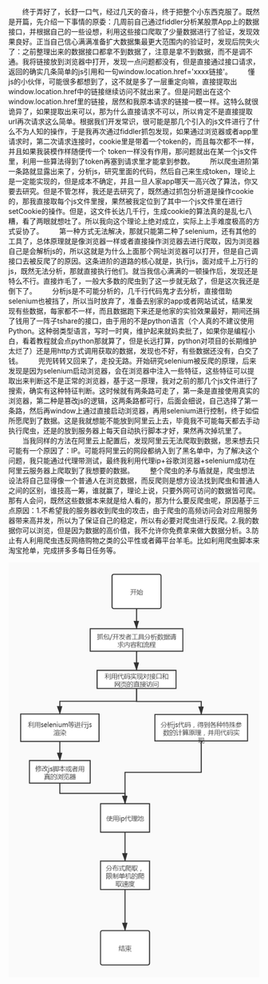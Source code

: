 &ensp;&ensp;&ensp;&ensp;终于弄好了，长舒一口气，经过几天的奋斗，终于把整个小东西克服了。既然是开篇，先介绍一下事情的原委：几周前自己通过fiddler分析某股票App上的数据接口，并根据自己的一些设想，利用这些接口爬取了少量数据进行了验证，发现效果良好。正当自己信心满满准备扩大数据集最更大范围内的验证时，发现后院失火了：之前整理出来的数据接口都拿不到数据了，注意是拿不到数据，而不是调不通。我将链接放到浏览器中打开，发现一点问题都没有，但是直接通过接口请求，返回的确实几条简单的js引用和一句window.location.href='xxxx链接'。
&ensp;&ensp;&ensp;&ensp;懂js的小伙伴，可能很多都想到了，这不就是多了一层重定向嘛，直接提取出window.location.href中的链接继续访问不就出来了。但是问题出在这个window.location.href里的链接，居然和我原本请求的链接一模一样。这特么就很诡异了，如果提取出来可以，那为什么直接请求不可以，所以肯定不是直接提取url再次请求这么简单。根据我们开发常识，很可能是那几个引入的js文件进行了什么不为人知的操作，于是我再次通过fiddler抓包发现，如果通过浏览器或者app里请求时，第二次请求连接时，cookie里是带着一个token的，而且每次都不一样，并且如果我装模作样随便传一个 token一样没有作用，那问题就出在某一个js文件里，利用一些算法得到了token再塞到请求里才能拿到参数。
&ensp;&ensp;&ensp;&ensp;所以爬虫进阶第一条路就显露出来了，分析js，研究里面的代码，然后自己来生成token，理论上是一定能实现的，但是成本不确定，并且一旦人家app哪天一高兴改了算法，你又要去研究。但是不管怎样，我还是去研究了，既然通过抓包分析道是操作cookie的，那我直接取每个js文件里搜，果然被我定位到了其中一个js文件里在进行setCookie的操作。但是，这文件长达几千行，生成cookie的算法真的是乱七八糟，看了两眼就想吐了。所以我向这个理论上绝对成立，实际上上手难度极高的方式妥协了。
&ensp;&ensp;&ensp;&ensp;第一种方式无法解决，那就只能第二种了selenium，还有其他的工具了，总体原理就是像浏览器一样或者直接操作浏览器去进行爬取，因为浏览器自己是会解析js的，所以这就是为什么上面那个网址浏览器可以打开，但是自己调接口去被反爬了的原因。这条进阶的道路的核心就是，执行js，面对成千上万行的js，既然无法分析，那就直接执行他们。就当我信心满满的一顿操作后，发现还是特么不行。直接炸毛了，一般大多数的爬虫到了这一步就无敌了，但是这次我还是倒下了。
&ensp;&ensp;&ensp;&ensp;分析js是不可能分析的，几千行代码鬼才去分析，直接借助selenium也被挡了，所以当时放弃了，准备去别家的app或者网站试试，结果发现有些数据，每家都不一样，而且数据跑下来还是他家的实验效果最好，期间还捐了钱用了一阵子tshare的接口，由于用的不是python语言（个人真的不建议使用Python。这种弱类型语言，写时一时爽，维护起来就妈卖批了，如果你是编程小白，看着教程就会点python那就算了，但是长远打算，python对项目的长期维护太烂了）还是用http方式调用获取的数据，发现也不好，有些数据还没有，白交了钱。
&ensp;&ensp;&ensp;&ensp;兜兜转转又回来了，走投无路。开始研究selenium被反爬的原理，后来发现是因为selenium启动浏览器，会在浏览器中注入一些特征，这些特征可以提取出来判断这不是正常的浏览器，基于这一原理，我对之前的那几个js文件进行了搜索，确实有这种特征判断。这时候就有两条路可走了，第一条是直接使用真实的浏览器，第二种是篡改js的逻辑，这两条路都可行，后面会细说，自己选择了第一条路，然后再window上通过直接启动浏览器，再用selenium进行控制，终于如偿所愿爬到了数据。这是我就想能不能放到阿里云上去，毕竟我不可能每天都去手动执行爬虫，还是的放到服务器上每天自动执行脚本才好，果然再次掉坑里了。
&ensp;&ensp;&ensp;&ensp;当我同样的方法在阿里云上配置后，发现阿里云无法爬取到数据，思来想去只可能有一个原因了：IP。可能将阿里云的网段都纳入到了黑名单中，为了解决这个问题，我只能通过代理带测试，最终我利用代理ip+谷歌浏览器+selenium成功在阿里云服务器上爬取到了我想要的数据。
&ensp;&ensp;&ensp;&ensp;整个爬虫的矛与盾就是，爬虫想法设法将自己显得像一个普通人在浏览数据，而反爬则是想方设法找到爬虫和普通人之间的区别，谁技高一筹，谁就赢了，理论上说，只要外网可访问的数据皆可爬。那有人会问，既然这些数据本来就是给人看的，那为什么要反爬虫呢，原因基于三点原因：1.不希望我的服务器收到爬虫的攻击，由于爬虫的高频访问会对应用服务器带来高并发，所以为了保证自己的稳定，所以有必要对爬虫进行反爬。2.我的数据你可以浏览，但是因为数据的高价值，我不允许你免费拿来做大数据分析。3.防止有人利用爬虫违反网络购物之类的公平性或者薅平台羊毛。比如利用爬虫脚本来淘宝抢单，完成拼多多每日任务等。

![爬虫进阶流程](..\picture_back_up\爬虫进阶流程.jpg)